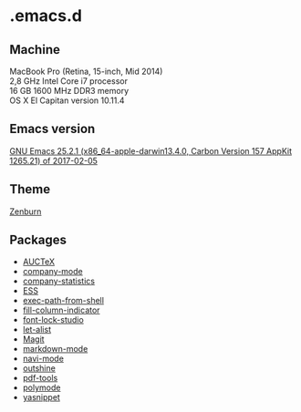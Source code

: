 # .emacs.d
## Machine
MacBook Pro (Retina, 15-inch, Mid 2014)  
2,8 GHz Intel Core i7 processor  
16 GB 1600 MHz DDR3 memory  
OS X El Capitan version 10.11.4

## Emacs version
[GNU Emacs 25.2.1 (x86_64-apple-darwin13.4.0, Carbon Version 157 AppKit 1265.21) of 2017-02-05](https://github.com/railwaycat/homebrew-emacsmacport)

## Theme
[Zenburn](https://github.com/bbatsov/zenburn-emacs)

## Packages
* [AUCTeX](https://www.gnu.org/software/auctex/)
* [company-mode](http://company-mode.github.io)
* [company-statistics](https://github.com/company-mode/company-statistics)
* [ESS](https://ess.r-project.org/)
* [exec-path-from-shell](https://github.com/purcell/exec-path-from-shell)
* [fill-column-indicator](https://github.com/alpaker/Fill-Column-Indicator)
* [font-lock-studio](https://github.com/Lindydancer/font-lock-studio)
* [let-alist](https://elpa.gnu.org/packages/let-alist.html)
* [Magit](https://magit.vc)
* [markdown-mode](https://github.com/jrblevin/markdown-mode)
* [navi-mode](https://github.com/tj64/navi)
* [outshine](https://github.com/tj64/outshine)
* [pdf-tools](https://github.com/politza/pdf-tools)
* [polymode](https://github.com/vspinu/polymode)
* [yasnippet](https://github.com/joaotavora/yasnippet)

